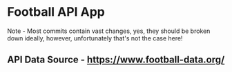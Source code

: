 # Football API App

Note - Most commits contain vast changes, yes, they should be broken down ideally, however, unfortunately that's not the case here!

## API Data Source - https://www.football-data.org/
